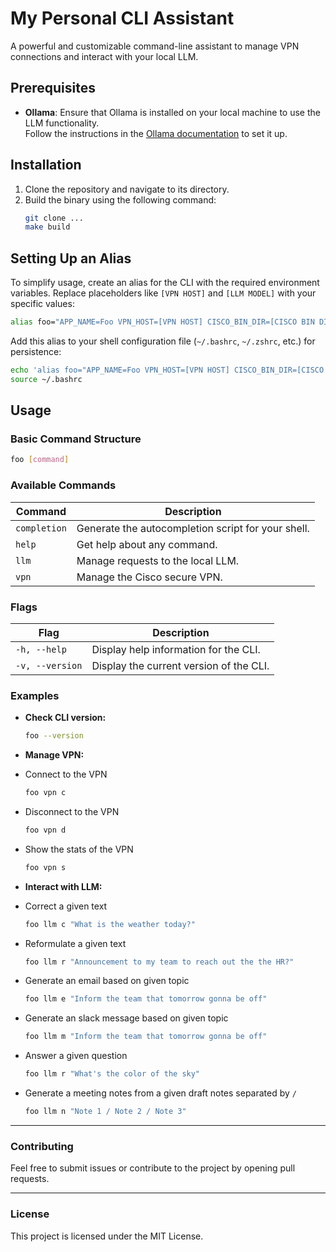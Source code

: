 # My Personal CLI Assistant

A powerful and customizable command-line assistant to manage VPN connections and interact with your local LLM.  

## Prerequisites

- **Ollama**: Ensure that Ollama is installed on your local machine to use the LLM functionality.  
  Follow the instructions in the [Ollama documentation](https://ollama.com/) to set it up.

## Installation  

1. Clone the repository and navigate to its directory.
2. Build the binary using the following command:  
   ```bash
   git clone ...
   make build
   ```

## Setting Up an Alias

To simplify usage, create an alias for the CLI with the required environment variables. Replace placeholders like `[VPN HOST]` and `[LLM MODEL]` with your specific values:

```bash
alias foo="APP_NAME=Foo VPN_HOST=[VPN HOST] CISCO_BIN_DIR=[CISCO BIN DIR] LLM_HOST=[LLM HOST] LLM_MODEL=[LLM MODEL] /usr/local/bin/foo"
```

Add this alias to your shell configuration file (`~/.bashrc`, `~/.zshrc`, etc.) for persistence:
```bash
echo 'alias foo="APP_NAME=Foo VPN_HOST=[VPN HOST] CISCO_BIN_DIR=[CISCO BIN DIR] LLM_HOST=[LLM HOST] LLM_MODEL=[LLM MODEL] /usr/local/bin/Foo"' >> ~/.bashrc
source ~/.bashrc
```

## Usage

### Basic Command Structure
```bash
foo [command]
```

### Available Commands

| Command      | Description                                  |  
|--------------|----------------------------------------------|  
| `completion` | Generate the autocompletion script for your shell. |  
| `help`       | Get help about any command.                 |  
| `llm`        | Manage requests to the local LLM.           |  
| `vpn`        | Manage the Cisco secure VPN.                |  

### Flags

| Flag          | Description                                  |  
|---------------|----------------------------------------------|  
| `-h, --help`  | Display help information for the CLI.        |  
| `-v, --version` | Display the current version of the CLI.   |  

### Examples

- **Check CLI version:**
  ```bash
  foo --version
  ```  

- **Manage VPN:**
- Connect to the VPN
  ```bash
  foo vpn c
  ```  
- Disconnect to the VPN
  ```bash
  foo vpn d
  ```  
- Show the stats of the VPN
  ```bash
  foo vpn s
  ```  

- **Interact with LLM:**
- Correct a given text
  ```bash
  foo llm c "What is the weather today?"
  ```  
- Reformulate a given text
  ```bash
  foo llm r "Announcement to my team to reach out the the HR?"
  ```  
- Generate an email based on given topic
  ```bash
  foo llm e "Inform the team that tomorrow gonna be off"
  ```  
- Generate an slack message based on given topic
  ```bash
  foo llm m "Inform the team that tomorrow gonna be off"
  ```   
- Answer a given question
  ```bash
  foo llm r "What's the color of the sky"
  ```   
- Generate a meeting notes from a given draft notes separated by `/`
  ```bash
  foo llm n "Note 1 / Note 2 / Note 3"
  ```

---

### Contributing

Feel free to submit issues or contribute to the project by opening pull requests.

---

### License

This project is licensed under the MIT License.
